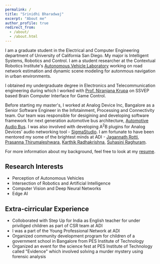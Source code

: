```yaml
---
permalink: /
title: "Srinidhi Bharadwaj"
excerpt: "About me"
author_profile: true
redirect_from: 
  - /about/
  - /about.html
---
```


I am a graduate student in the Electrical and Computer Engineering department of University of California San Diego. My major is Intelligent Systems, Robotics and Control. I am a student researcher at the Contextual Robotics Institute's [Autonomous Vehicle Laboratory](http://avl.ucsd.edu) working on road network estimation and dynamic scene modeling for autonmous navigation in urban environments.

I obtained my undergraduate degree in Electronics and Telecommunication engineering during which I worked with [Prof. Niranjana Krupa](https://staff.pes.edu/nm1042) on SSVEP based Brain Computer Interface for Game Control.

Before starting my master's, I worked at Analog Device Inc, Bangalore as a Senior Software Engineer in the Infotainment, Processing and Connectivity team. Our team was responsible for desigining and developing software framework for next generation automotive bus architecture, [Automotive Audio Bus](https://www.analog.com/en/design-center/evaluation-hardware-and-software/software/a2b-software.html#software-overview). I was also involved with developing A<sup>2</sup>B plugins for Analog Devices' audio networking tool - [SigmaStudio](https://www.analog.com/en/design-center/evaluation-hardware-and-software/software/ss_sigst_02.html). I am fortunate to have been mentored my some of the brightest minds at ADI - [Jagannath Rotti](https://www.linkedin.com/in/jagannath-rotti-a380416/), [Prasanna Thirumaleshwara](https://www.linkedin.com/in/prasanna-b-t-899a9491/), [Karthik Radhakrishna](https://www.linkedin.com/in/karthik-radhakrishna-02918627/), [Suhasini Raghuram](https://www.linkedin.com/in/suhasinipr/).

For more information about my background, feel free to look at my [resume](https://github.com/SrinidhiBharadwaj/srinidhibharadwaj.github.io/blob/master/files/Srinidhi%20Kalgundi%20Srinivas.pdf).


## Research Interests
- Perception of Autonomous Vehicles
- Intersection of Robotics and Artificial Intelligence
- Computer Vision and Deep Neural Networks
- Edge AI

## Extra-cirricular Experience
- Colloborated with Step Up for India as English teacher for under priviliged children as part of CSR team at ADI
- I was a part of the Young Professional Network at ADI
- Organized community development program for children of a government school in Bangalore from PES Institute of Technology
- Organized an event for the science fest at PES Institute of Technology called "Evidence" which involved solving a murder mystery using forensic analysis
